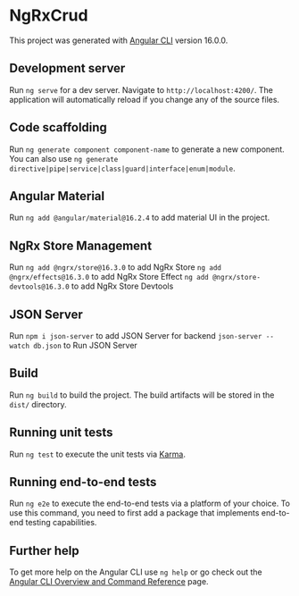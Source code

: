 # NgRxCrud

This project was generated with [Angular CLI](https://github.com/angular/angular-cli) version 16.0.0.

## Development server

Run `ng serve` for a dev server. Navigate to `http://localhost:4200/`. The application will automatically reload if you change any of the source files.

## Code scaffolding

Run `ng generate component component-name` to generate a new component. You can also use `ng generate directive|pipe|service|class|guard|interface|enum|module`.

## Angular Material
Run `ng add @angular/material@16.2.4` to add material UI in the project.

## NgRx Store Management
Run `ng add @ngrx/store@16.3.0` to add NgRx Store 
    `ng add @ngrx/effects@16.3.0` to add NgRx Store Effect
    `ng add @ngrx/store-devtools@16.3.0` to add NgRx Store Devtools

## JSON Server
Run `npm i json-server` to add JSON Server for backend 
    `json-server --watch db.json` to Run JSON Server 

## Build

Run `ng build` to build the project. The build artifacts will be stored in the `dist/` directory.

## Running unit tests

Run `ng test` to execute the unit tests via [Karma](https://karma-runner.github.io).

## Running end-to-end tests

Run `ng e2e` to execute the end-to-end tests via a platform of your choice. To use this command, you need to first add a package that implements end-to-end testing capabilities.

## Further help

To get more help on the Angular CLI use `ng help` or go check out the [Angular CLI Overview and Command Reference](https://angular.io/cli) page.
